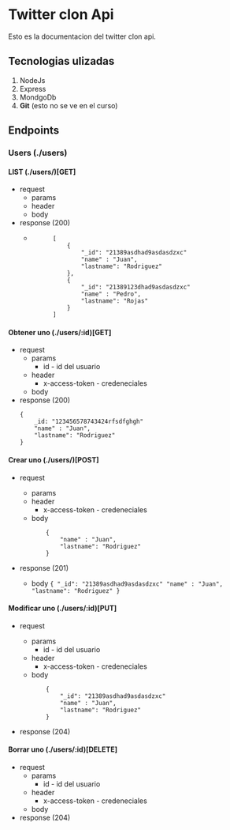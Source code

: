 # Twitter clon Api

Esto es la documentacion del twitter clon api.

## Tecnologias ulizadas

1. NodeJs
1. Express
1. MondgoDb
1. **Git** (esto no se ve en el curso)

## Endpoints

### Users (./users)

#### LIST (./users/)[GET]

+ request 
    + params
    + header
    + body
+ response (200)
    + ```
            [
                {
                    "_id": "21389asdhad9asdasdzxc"
                    "name" : "Juan",
                    "lastname": "Rodriguez"
                },
                {
                    "_id": "21389123dhad9asdasdzxc"
                    "name" : "Pedro",
                    "lastname": "Rojas"
                }                
            ]

        ```

#### Obtener uno (./users/:id)[GET]

+ request 
    + params
        + id - id del usuario 
    + header
        + x-access-token - credeneciales
    + body
+ response (200)
    ```
    {
        _id: "123456578743424rfsdfghgh"
        "name" : "Juan",
        "lastname": "Rodriguez"
    }
    ```

#### Crear uno (./users/)[POST]

+ request 
    + params
    + header
        + x-access-token - credeneciales
    + body
        ```
            {
                "name" : "Juan",
                "lastname": "Rodriguez"
            }
       ```    
    
+ response (201)
    + body
            ```
                {
                    "_id": "21389asdhad9asdasdzxc"
                    "name" : "Juan",
                    "lastname": "Rodriguez"
                }
           ```    
    


#### Modificar uno (./users/:id)[PUT]
+ request 
    + params
       + id - id del usuario
    + header
        + x-access-token - credeneciales
    + body
        ```
            {
                "_id": "21389asdhad9asdasdzxc"
                "name" : "Juan",
                "lastname": "Rodriguez"
            }
       ```    
    
+ response (204)


#### Borrar uno (./users/:id)[DELETE]

+ request 
    + params
       + id - id del usuario
    + header
        + x-access-token - credeneciales
    + body
+ response (204)
